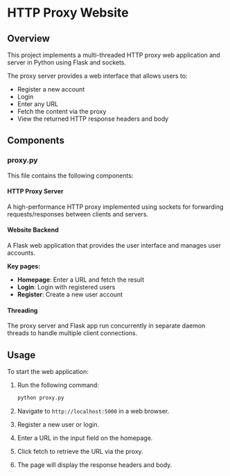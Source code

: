 
# HTTP Proxy Website

## Overview

This project implements a multi-threaded HTTP proxy web application and server in Python using Flask and sockets.

The proxy server provides a web interface that allows users to:

- Register a new account
- Login
- Enter any URL
- Fetch the content via the proxy
- View the returned HTTP response headers and body

## Components

### proxy.py

This file contains the following components:

#### HTTP Proxy Server

A high-performance HTTP proxy implemented using sockets for forwarding requests/responses between clients and servers.

#### Website Backend

A Flask web application that provides the user interface and manages user accounts.

**Key pages:**

- **Homepage**: Enter a URL and fetch the result
- **Login**: Login with registered users
- **Register**: Create a new user account

#### Threading

The proxy server and Flask app run concurrently in separate daemon threads to handle multiple client connections.

## Usage

To start the web application:

1. Run the following command:

    ```sh
    python proxy.py
    ```

2. Navigate to `http://localhost:5000` in a web browser.
3. Register a new user or login.
4. Enter a URL in the input field on the homepage.
5. Click fetch to retrieve the URL via the proxy.
6. The page will display the response headers and body.

